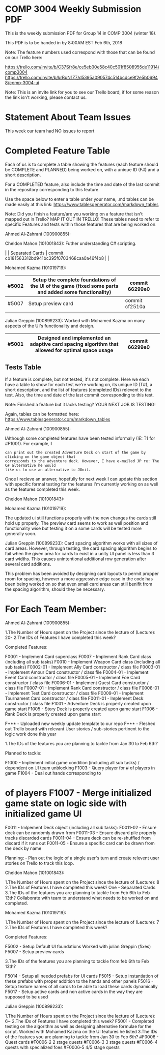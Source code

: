 # COMP 3004 Weekly Submission PDF

This is the weekly submission PDF for Group 14 in COMP 3004 (winter 18).

This PDF is to be handed in by 8:00AM EST Feb 6th, 2018

Note: The feature numbers used correspond with those that can be found on our Trello here:

https://trello.com/invite/b/C37Sfr8e/ce5eb00e58c40c501f8508955de11914/comp3004
https://trello.com/invite/b/krBuN1Z7/d5395a090574c514bcdce9f2e5b06948/comp-3004-ui

Note: This is an invite link for you to see our Trello board, if for some reason the link isn't working,
please contact us.

# Statement About Team Issues

This week our team had NO issues to report

# Completed Feature Table

Each of us is to complete a table showing the features (each feature should be COMPLETE and
PLANNED) being worked on, with a unique ID (F#) and a short description.

For a COMPLETED feature, also include the time and date of the last commit in the repository
corresponding to this feature.

Use the space below to enter a table under your name, .md tables can be made easily at this link:
https://www.tablesgenerator.com/markdown_tables

Note: Did you finish a feature/are you working on a feature that isn't mapped out in Trello? MAP IT
OUT IN TRELLO! These tables need to refer to specific Features and tests within those features that
are being worked on.

Ahmed Al-Zahrani (100900855):

Cheldon Mahon (101001843): Futher understanding C# scripting.

|        | Separated Cards | commit cb181563312bd941bc395f0703468caa0a46f4b8 |   |

Mohamed Kazma (101019719):

| #5002  | Setup the complete foundations of the UI of  the game (fixed some parts and added some functionality) | commit 66299e0 |   |
|--------|-------------------------------------------------------------------------------------------------------|----------------|---|
| #5007  | Setup preview card                                                                                    | commit cf2510a |   |
|        |                                                                                                       |                |   |

Julian Greppin (100899233):
Worked with Mohamed Kazma on many aspects of the UI's functionality and design.

| #5001  | Designed and implemented an adaptive card spacing algorithm that allowed for optimal space usage | commit 66299e0  |   |
|--------|-------------------------------------------------------------------------------------------------------|----------------|---|


## Tests Table

If a feature is complete, but not tested, it's not complete. Here we each have a table to show for
each test we're working on, its unique ID (T#), a short description, and the list of features
(completed IDs) relevent to the test. Also, the time and date of the last commit corresponding to
this test.

Note: Finished a feature but it lacks testing? YOUR NEXT JOB IS TESTING!

Again, tables can be formatted here: https://www.tablesgenerator.com/markdown_tables

Ahmed Al-Zahrani (100900855):

lAlthough some completed features have been tested informally (IE: T1 for #F1001). For example, I

```
can print out the created Adventure Deck on start of the game by clicking on the game object that
corresponds to the adventure deck. However, I have e-mailed JP re: The C# alternative he would
like us to use an alternative to JUnit.
```
Once I recieve an answer, hopefully for next week I can update this section with specific formal
testing for the features I'm currently working on as well as the features completed this week.

Cheldon Mahon (101001843):

Mohamed Kazma (101019719):

The updated ui still functions properly with the new changes the cards still hold up properly.
The preview card seems to work as well position and functionality wise but testing it on a some cards will be tested more generally soon.

Julian Greppin (100899233):
Card spacing algorithm works with all sizes of card areas.
However, through testing, the card spacing algorithm begins to fail when the given area for cards to exist in a
unity UI panel is less than 3 card widths. This causes unintentional additional row generation after several card additions.

This problem has been avoided by designing card layouts to permit propper room for spacing, however a more aggressive edge
case in the code has been being worked on so that even small card areas can still benifit from the spacing algorithm, should they be necessary. 

# For Each Team Member:

Ahmed Al-Zahrani (100900855):

1.The Number of Hours spent on the Project since the lecture of (Lecture): 20-
2.The IDs of Features I have completed this week?

Completed Features:

F0001 - Implement Card superclass F0007 - Implement Rank Card class (including all sub tasks)
F0010 - Implement Weapon Card class (including all sub tasks) F0002-01 - Implement Ally Card
constructor / class file F0003-01 - Implement Amour Card constructor / class file F0004-01 -
Implement Event Card constructor / class file F0005-01 - Implement Foe Card constructor / class file
F0006-01 - Implement Quest Card constructor / class file F0007-01 - Implement Rank Card
constructor / class file F0008-01 - Implement Test Card constructor / class file F0009-01 - Implement
Tournament Card constructor / class file F0011-01 - Implement Deck constructor / class file F1001 -
Adventure Deck is properly created upon game start F1005 - Story Deck is properly created upon
game start F1006 - Rank Deck is properly created upon game start

F*** - Uploaded new weekly update template to our repo F*** - Fleshed out Trello board with
relevant User stories / sub-stories pertinent to the logic work done this year

1.The IDs of the features you are planning to tackle from Jan 30 to Feb 6th?

Planned to tackle:

F1000 - Implement initial game condition (including all sub tasks) / dependent on UI team
unblocking F1003 - Query player for # of players in game F1004 - Deal out hands corresponding to
# of players F1007 - Merge initialized game state on logic side with initialized game UI

F0011 - Imlpement Deck object (including all sub tasks): F0011-02 - Ensure deck can be randomly
drawn from F0011-03 - Ensure discard pile properly tracks discarded cards F0011-04 - Ensure deck
can be re-shuffled from discard if it runs out F0011-05 - Ensure a specific card can be drawn from
the deck by name

Planning: - Plan out the logic of a single user's turn and create relevent user stories on Trello to
track this loop.

Cheldon Mahon (101001843):

1.The Number of Hours spent on the Project since the lecture of (Lecture): 8
2.The IDs of Features I have completed this week? One - Separated Cards.
3.The IDs of the features you are planning to tackle from Feb 6th to Feb 13th? Collaborate with team
to understand what needs to be worked on and completed. 

Mohamed Kazma (101019719):

1.The Number of Hours spent on the Project since the lecture of (Lecture): 7
2.The IDs of Features I have completed this week?

Completed Features:

F5002 - Setup Default UI foundations Worked with julian Greppin (fixes)
F5007 - Setup preview cards


3.The IDs of the features you are planning to tackle from feb 6th to Feb 13th?

F5014 - Setup all needed prefabs for UI cards
F5015 - Setup instantiation of these prefabs with proper addition to the hands and other panels
F5016 - Setup texture names of all cards to be able to load these cards dynamically
F5017 - Setup active cards and non active cards in the way they are supposed to be used 

Julian Greppin (100899233):

1.The Number of Hours spent on the Project since the lecture of (Lecture): 6~
2.The IDs of Features I have completed this week? 
F5001 - Completed testing on the algorithm as well as designing alternative formulae for the script.
Worked with Mohamed Kazma on the UI features he listed
3.The IDs of the features you are planning to tackle from Jan 30 to Feb 6th?
#F0006 - Quest cards
  #F0006-2 2 stage quests
  #F0006-3 3 stage quests
  #F0006-4 quests with specialized foes
  #F0006-5 4/5 stage quests

